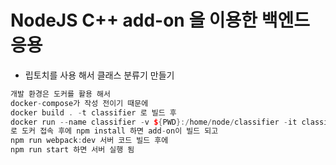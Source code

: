 # NodeJS C++ add-on 을 이용한 백엔드 응용
- 립토치를 사용 해서 클래스 분류기 만들기

```c++
개발 환경은 도커를 활용 해서 
docker-compose가 작성 전이기 때문에
docker build . -t classifier 로 빌드 후
docker run --name classifier -v ${PWD}:/home/node/classifier -it classifier /bin/bash
로 도커 접속 후에 npm install 하면 add-on이 빌드 되고
npm run webpack:dev 서버 코드 빌드 후에
npm run start 하면 서버 실행 됨
```